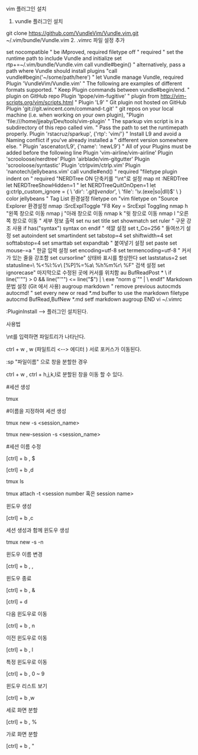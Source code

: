 vim 플러그인 설치



1. vundle 플러그인 설치

git clone https://github.com/VundleVim/Vundle.vim.git ~/.vim/bundle/Vundle.vim
2. .vimrc 파일 설정 추가

set nocompatible              " be iMproved, required
filetype off                  " required
" set the runtime path to include Vundle and initialize
set rtp+=~/.vim/bundle/Vundle.vim
call vundle#begin()
" alternatively, pass a path where Vundle should install plugins
"call vundle#begin('~/some/path/here')
" let Vundle manage Vundle, required
Plugin 'VundleVim/Vundle.vim'
" The following are examples of different formats supported.
" Keep Plugin commands between vundle#begin/end.
" plugin on GitHub repo
Plugin 'tpope/vim-fugitive'
" plugin from http://vim-scripts.org/vim/scripts.html
" Plugin 'L9'
" Git plugin not hosted on GitHub
Plugin 'git://git.wincent.com/command-t.git'
" git repos on your local machine (i.e. when working on your own plugin),
"Plugin 'file:///home/jjeaby/Dev/tools/vim-plugin'
" The sparkup vim script is in a subdirectory of this repo called vim.
" Pass the path to set the runtimepath properly.
Plugin 'rstacruz/sparkup', {'rtp': 'vim/'}
" Install L9 and avoid a Naming conflict if you've already installed a
" different version somewhere else.
" Plugin 'ascenator/L9', {'name': 'newL9'}
" All of your Plugins must be added before the following line
Plugin 'vim-airline/vim-airline'
Plugin 'scrooloose/nerdtree'
Plugin 'airblade/vim-gitgutter'
Plugin 'scrooloose/syntastic'
Plugin 'ctrlpvim/ctrlp.vim'
Plugin 'nanotech/jellybeans.vim'
call vundle#end()            " required
"filetype plugin indent on    " required
"NERDTree ON 단축키를 "\nt"로 설정
map <Leader>nt <ESC>:NERDTree<CR>
let NERDTreeShowHidden=1
" let NERDTreeQuitOnOpen=1
let g:ctrlp_custom_ignore = {
  \ 'dir':  '\.git$\|vendor$',
    \ 'file': '\v\.(exe|so|dll)$'
\ }
color jellybeans
" Tag List 환경설정
filetype on                                 "vim filetype on
"Source Explorer 환경설정
nmap <F8> :SrcExplToggle<CR>                "F8 Key = SrcExpl Toggling
nmap <C-H> <C-W>h                           "왼쪽 창으로 이동
nmap <C-J> <C-W>j                           "아래 창으로 이동
nmap <C-K> <C-W>k                           "윗 창으로 이동
nmap <C-L> <C-W>l                           "오른쪽 창으로 이동
" 세부 정보 출력
set nu
set title
set showmatch
set ruler
" 구문 강조 사용
if has("syntax")
 syntax on
endif
" 색깔 설정
set t_Co=256
" 들여쓰기 설정
set autoindent
set smartindent
set tabstop=4
set shiftwidth=4
set softtabstop=4
set smarttab
set expandtab
" 붙여넣기 설정
set paste
set mouse-=a
" 한글 입력 설정
set encoding=utf-8
set termencoding=utf-8
" 커서가 있는 줄을 강조함
set cursorline" 상태바 표시를 항상한다
set laststatus=2 
set statusline=\ %<%l:%v\ [%P]%=%a\ %h%m%r\ %F\" 검색 설정
set ignorecase" 마지막으로 수정된 곳에 커서를 위치함
au BufReadPost *
\ if line("'\"") > 0 && line("'\"") <= line("$") |
\ exe "norm g`\"" |
\ endif" Markdown 문법 설정 (Git 에서 사용)
augroup markdown
    " remove previous autocmds
    autocmd!
    " set every new or read *.md buffer to use the markdown filetype
    autocmd BufRead,BufNew *.md setf markdown
augroup END
vi ~/.vimrc





:PluginInstall  --> 플러그인 설치된다.





사용법



\nt를 입력하면 파일트리가 나타난다.



ctrl + w , w (파일트리 <--> 에디터 ) 서로 포커스가 이동된다.



:sp "파일이름" 으로 창을 분할한 경우



ctrl + w , ctrl + h,j,k,l로 분할된 창을 이동 할 수 있다.



#세션 생성

tmux



#이름을 지정하여 세션 생성

tmux new -s <session_name>

tmux new-session -s <session_name>



#세션 이름 수정

[ctrl] + b , $



[ctrl] + b ,d



tmux ls



tmux attach -t <session number 혹은 session name>





윈도우 생성

[ctrl] + b ,c



세션 생성과 함께 윈도우 생성

tmux new -s -n



윈도우 이름 변경

[ctrl] + b , ,



윈도우 종료

[ctrl] + b , &

[ctrl] + d



다음 윈도우로 이동

[ctrl] + b , n



이전 윈도우로 이동

[ctrl] + b , l



특정 윈도우로 이동

[ctrl] + b , 0 ~ 9



윈도우 리스트 보기

[ctrl] + b ,w



세로 화면 분할

[ctrl] + b , %



가로 화면 분할

[ctrl] + b , "
